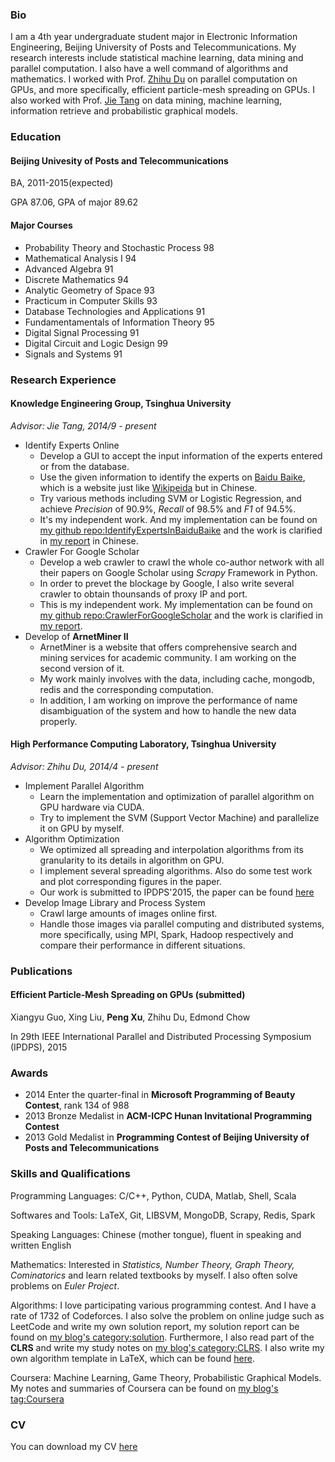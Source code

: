 ### Bio

I am a 4th year undergraduate student major in Electronic Information Engineering, Beijing University of Posts and Telecommunications. My research interests include statistical machine learning, data mining and parallel computation. I also have a well command of algorithms and mathematics. I worked with Prof. [Zhihu Du](http://hpclab.cs.tsinghua.edu.cn/~duzh) on parallel computation on GPUs, and more specifically, efficient particle-mesh spreading on GPUs. I also worked with Prof. [Jie Tang](http://keg.cs.tsinghua.edu.cn/jietang/) on data mining, machine learning, information retrieve and probabilistic graphical models.

### Education

#### Beijing Univesity of Posts and Telecommunications

BA, 2011-2015(expected)

GPA 87.06, GPA of major 89.62

#### Major Courses

- Probability Theory and Stochastic Process 98
- Mathematical Analysis I 94
- Advanced Algebra 91
- Discrete Mathematics 94
- Analytic Geometry of Space 93
- Practicum in Computer Skills 93
- Database Technologies and Applications 91
- Fundamentamentals of Information Theory 95
- Digital Signal Processing 91
- Digital Circuit and Logic Design 99
- Signals and Systems 91

### Research Experience

#### Knowledge Engineering Group, Tsinghua University

*Advisor: Jie Tang, 2014/9 - present*

- Identify Experts Online
	- Develop a GUI to accept the input information of the experts entered or from the database.
	- Use the given information to identify the experts on [Baidu Baike](http://baike.baidu.com/), which is a website just like [Wikipeida](http://www.wikipedia.org/) but in Chinese.
	- Try various methods including SVM or Logistic Regression, and achieve *Precision* of 90.9%, *Recall* of 98.5% and *F1* of 94.5%.
	- It's my independent work. And my implementation can be found on [my github repo:IdentifyExpertsInBaiduBaike](http://github.com/billy-inn/IdentifyExpertsInBaiduBaike) and the work is clarified in [my report](http://billy-inn.github.io/Homepage/Identify%20Experts%20In%20Baidu%20Baike.pdf) in Chinese.
- Crawler For Google Scholar
	- Develop a web crawler to crawl the whole co-author network with all their papers on Google Scholar using *Scrapy* Framework in Python. 
	- In order to prevet the blockage by Google, I also write several crawler to obtain thounsands of proxy IP and port.
	- This is my independent work. My implementation can be found on [my github repo:CrawlerForGoogleScholar](http://github.com/billy-inn/CrawlerForGoogleScholar) and the work is clarified in [my report](http://billy-inn.github.io/Homepage/Crawler%20For%20Google%20Scholar.pdf).
- Develop of **ArnetMiner II**
	- ArnetMiner is a website that offers comprehensive search and mining services for academic community. I am working on the second version of it.
	- My work mainly involves with the data, including cache, mongodb, redis and the corresponding computation.
	- In addition, I am working on improve the performance of name disambiguation of the system and how to handle the new data properly.

#### High Performance Computing Laboratory, Tsinghua University

*Advisor: Zhihu Du, 2014/4 - present*

- Implement Parallel Algorithm
	- Learn the implementation and optimization of parallel algorithm on GPU hardware via CUDA.
	- Try to implement the SVM (Support Vector Machine) and parallelize it on GPU by myself.
- Algorithm Optimization
	- We optimized all spreading and interpolation algorithms from its granularity to its details in algorithm on GPU.
	- I implement several spreading algorithms. Also do some test work and plot corresponding figures in the paper.
	- Our work is submitted to IPDPS'2015, the paper can be found [here](http://billy-inn.github.io/Homepage/IPDPS'15.pdf)
- Develop Image Library and Process System
	- Crawl large amounts of images online first.
	- Handle those images via parallel computing and distributed systems, more specifically, using MPI, Spark, Hadoop respectively and compare their performance in different situations.

### Publications

#### Efficient Particle-Mesh Spreading on GPUs (submitted)

Xiangyu Guo, Xing Liu, **Peng Xu**, Zhihu Du, Edmond Chow

In 29th IEEE International Parallel and Distributed Processing Symposium (IPDPS), 2015

### Awards

- 2014 Enter the quarter-final in **Microsoft Programming of Beauty Contest**, rank 134 of 988
- 2013 Bronze Medalist in **ACM-ICPC Hunan Invitational Programming Contest**
- 2013 Gold Medalist in **Programming Contest of Beijing University of Posts and Telecommunications**

### Skills and Qualifications

Programming Languages: C/C++, Python, CUDA, Matlab, Shell, Scala

Softwares and Tools: LaTeX, Git, LIBSVM, MongoDB, Scrapy, Redis, Spark 

Speaking Languages: Chinese (mother tongue), fluent in speaking and written English

Mathematics: Interested in *Statistics, Number Theory, Graph Theory, Cominatorics* and learn related textbooks by myself. I also often solve problems on *Euler Project*.

Algorithms: I love participating various programming contest. And I have a rate of 1732 of Codeforces. I also solve the problem on online judge such as LeetCode and write my own solution report, my solution report can be found on [my blog's category:solution](http://billyinn.wordpress.com/category/solutions/). Furthermore, I also read part of the **CLRS** and write my study notes on [my blog's category:CLRS](http://billyinn.wordpress.com/category/algorithms/clrs/). I also write my own algorithm template in LaTeX, which can be found [here](http://billy-inn.github.io/Homepage/my_template_2014:8:7.pdf).

Coursera: Machine Learning, Game Theory, Probabilistic Graphical Models. My notes and summaries of Coursera can be found on [my blog's tag:Coursera](http://billyinn.wordpress.com/tag/coursera/)

### CV

You can download my CV [here](http://billy-inn.github.io/Homepage/CV-PengXu.pdf)
